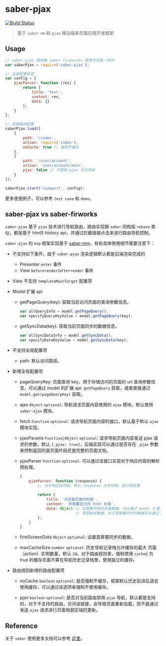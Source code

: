 saber-pjax
========

[![Build Status](https://travis-ci.org/ecomfe/saber-pjax.svg?branch=master)](https://travis-ci.org/ecomfe/saber-pjax)

>  基于 `saber-mm` 和 `pjax` 移动端多页面应用开发框架

## Usage

```javascript
// saber-pjax 使用跟 saber-fireworks 使用方式是一样的
var saberPjax = require('saber-pjax');

// 全局配置信息
var config = {
    pjaxParser: function (res) {
        return {
            title: 'test',
            content: res,
            data: {}
        };
    }
};

// 加载路由配置
saberPjax.load([
    {
        path: '/index',
        action: require('index'),
        noCache: true // 强制不缓存
    },
    {
        path: '/user/account',
        action: 'user/account/main',
        pjax: false // 不使用 pjax 方式导航
    }
]);

saberPjax.start('viewport', config);
```

更多使用例子，可以参考 `test case` 和 `demo`。

## saber-pjax vs saber-firworks

`saber-pjax` 基于 `pjax` 技术进行导航路由，路由实现跟 `saber` 同构版 `rebase` 类似，都是基于 html5 history api，并通过拦截链接点击来进行路由导航控制。

`saber-pjax` 的 `mvp` 框架实现基于 [saber-mm](https://github.com/ecomfe/saber-mm)，有些具体使用细节需要注意下：

* 不支持如下事件，由于 `saber-pjax` 渲染逻辑默认都是后端渲染完成的

    * Presenter `enter` 事件
    * View `beforerender`/`afterrender` 事件

* View 不支持 `templateMainTarget` 配置项

* Model 扩展 api

    * getPageQuery(key): 获取当前访问页面的查询参数信息。
    
        ```javascript
        var allQueryInfo = model.getPageQuery();
        var specifyQueryKeyValue = model.getPageQuery(key);
        ```
        
    * getSyncData(key): 获取当前页面同步的数据信息。
        
        ```javascript
        var allSyncDataInfo = model.getSyncData();
        var specifyDataKeyValue = model.getSyncData(key);
        ```
            
* 不支持全局配置项

    * path: 默认访问路径。
    
* 新增全局配置项
    
    * pageQueryKey: 页面查询 key，用于存储访问的页面的 url 查询参数信息，可以通过 model 的扩展 api: `getPageQuery` 获取，或者直接通过 `model.get(pageQueryKey)` 获取。
    
    * ajax `Object` `optional`: 导航请求页面内容使用的 `ajax` 模块，默认使用 `saber-ajax` 模块。

    * fetch `Function` `optional`: 请求导航页面内容的接口，默认基于默认 `ajax` 模块实现。
    
    * pjaxParams `Function|Object` `optional`: 请求导航页面内容发送 pjax 请求的参数，默认 `{_pjax: true}`，后端实现可以通过是否存在 `_pjax` 参数来控制返回的是页面片段还是完整的页面文档。
    
    * pjaxParser `Function` `optional`: 可以通过该接口实现对于响应内容的解析预处理。
    
        ```javascript
        {
            pjaxParser: function (response) {
                // 对于响应的内容，默认 response 为字符串，进行预处理
                
                return {
                    title: '浏览器页面的标题',
                    content: '页面要显示的 html 片段',
                    data: Object // 页面要同步的页面数据，可以通过 model 扩展 api `getSyncData` 
                                 // 来获取该数据，对于首屏要同步的数据可以通过下面 `firstScreenData` 来设置
                };
            }
        }
        ```
    * firstScreenData `Object` `optional`: 设置首屏要同步的数据。
    
    * maxCacheSize `number` `optional`: 历史导航记录栈允许缓存的最大 页面（action）实例数量，默认 `20`。对于路由规则里，强制使用 `cached` 为 true 的缓存页面不算在导航历史记录栈里，使用独立的缓存。
    
* 路由规则新增的路由配置项
    
    * noCache `boolean` `optional`: 是否强制不缓存，框架默认历史前进后退会使用缓存，可以通过该选项来强制不使用缓存。
    
    * pjax `boolean` `optional`: 是否对当前路由禁用 `pjax` 导航，默认都是支持的，对于不支持的路由，访问该链接，会导致页面重新加载，而不是通过发送 `ajax` 请求进行页面局部区域的更新。


## Reference

关于 `saber` 使用更多文档可以参考 [这里](http://ecomfe.github.io/saber/doc/)。
